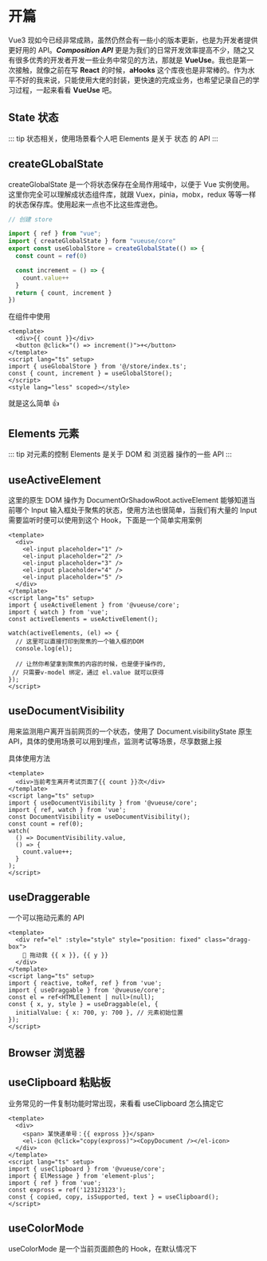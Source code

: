 # 开篇

Vue3 现如今已经非常成熟，虽然仍然会有一些小的版本更新，也是为开发者提供更好用的 API。**_Composition API_** 更是为我们的日常开发效率提高不少，随之又有很多优秀的开发者开发一些业务中常见的方法，那就是 **VueUse**。我也是第一次接触，就像之前在写 **React** 的时候，**aHooks** 这个库夜也是非常棒的。作为水平不好的我来说，只能使用大佬的封装，更快速的完成业务，也希望记录自己的学习过程，一起来看看 **VueUse** 吧。

<script setup>
import UseDraggable from "./components/useDraggable.vue"
import UseClipboard from "./components/useClipboard.vue"
</script>

## State 状态

::: tip 状态相关，使用场景看个人吧
Elements 是关于 状态 的 API
:::

## createGLobalState

createGlobalState 是一个将状态保存在全局作用域中，以便于 Vue 实例使用。这里你完全可以理解成状态组件库，就跟 Vuex，pinia，mobx，redux 等等一样的状态保存库。使用起来一点也不比这些库逊色。

```js
// 创建 store

import { ref } from "vue";
import { createGlobalState } form "vueuse/core"
export const useGlobalStore = createGlobalState(() => {
  const count = ref(0)

  const increment = () => {
    count.value++
  }
  return { count, increment }
})

```

在组件中使用

```vue
<template>
  <div>{{ count }}</div>
  <button @click="() => increment()">+</button>
</template>
<script lang="ts" setup>
import { useGlobalStore } from '@/store/index.ts';
const { count, increment } = useGlobalStore();
</script>
<style lang="less" scoped></style>
```

就是这么简单 👍

## Elements 元素

::: tip 对元素的控制
Elements 是关于 DOM 和 浏览器 操作的一些 API
:::

## useActiveElement

这里的原生 DOM 操作为 DocumentOrShadowRoot.activeElement 能够知道当前哪个 Input 输入框处于聚焦的状态，使用方法也很简单，当我们有大量的 Input 需要监听时便可以使用到这个 Hook，下面是一个简单实用案例

```vue{13,15,19,20}
<template>
  <div>
    <el-input placeholder="1" />
    <el-input placeholder="2" />
    <el-input placeholder="3" />
    <el-input placeholder="4" />
    <el-input placeholder="5" />
  </div>
</template>
<script lang="ts" setup>
import { useActiveElement } from '@vueuse/core';
import { watch } from 'vue';
const activeElements = useActiveElement();

watch(activeElements, (el) => {
  // 这里可以直接打印到聚焦的一个输入框的DOM
  console.log(el);

  // 让然你希望拿到聚焦的内容的时候，也是便于操作的,
 // 只需要v-model 绑定，通过 el.value 就可以获得
});
</script>
```

## useDocumentVisibility

用来监测用户离开当前网页的一个状态，使用了 Document.visibilityState 原生 API，具体的使用场景可以用到埋点，监测考试等场景，尽享数据上报

具体使用方法

```vue{7}
<template>
  <div>当前考生离开考试页面了{{ count }}次</div>
</template>
<script lang="ts" setup>
import { useDocumentVisibility } from '@vueuse/core';
import { ref, watch } from 'vue';
const DocumentVisibility = useDocumentVisibility();
const count = ref(0);
watch(
  () => DocumentVisibility.value,
  () => {
    count.value++;
  }
);
</script>
```

## useDraggerable

一个可以拖动元素的 API

```vue
<template>
  <div ref="el" :style="style" style="position: fixed" class="dragg-box">
    🤘 拖动我 {{ x }}, {{ y }}
  </div>
</template>
<script lang="ts" setup>
import { reactive, toRef, ref } from 'vue';
import { useDraggable } from '@vueuse/core';
const el = ref<HTMLElement | null>(null);
const { x, y, style } = useDraggable(el, {
  initialValue: { x: 700, y: 700 }, // 元素初始位置
});
</script>
```

<UseDraggable/>

## Browser 浏览器

## useClipboard 粘贴板

业务常见的一件复制功能时常出现，来看看 useClipboard 怎么搞定它

```vue
<template>
  <div>
    <span> 某快递单号：{{ expross }}</span>
    <el-icon @click="copy(expross)"><CopyDocument /></el-icon>
  </div>
</template>
<script lang="ts" setup>
import { useClipboard } from '@vueuse/core';
import { ElMessage } from 'element-plus';
import { ref } from 'vue';
const expross = ref('123123123');
const { copied, copy, isSupported, text } = useClipboard();
</script>
```

<useClipboard/>

## useColorMode

useColorMode 是一个当前页面颜色的 Hook，在默认情况下
